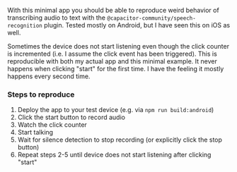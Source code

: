 With this minimal app you should be able to reproduce weird behavior of transcribing audio to text with the `@capacitor-community/speech-recognition` plugin. Tested mostly on Android, but I have seen this on iOS as well.

Sometimes the device does not start listening even though the click counter is incremented (i.e. I assume the click event has been triggered). This is reproducible with both my actual app and this minimal example. It never happens when clicking "start" for the first time. I have the feeling it mostly happens every second time.


### Steps to reproduce

1. Deploy the app to your test device (e.g. via `npm run build:android`)
2. Click the start button to record audio
3. Watch the click counter
4. Start talking
5. Wait for silence detection to stop recording (or explicitly click the stop button)
6. Repeat steps 2-5 until device does not start listening after clicking "start"
